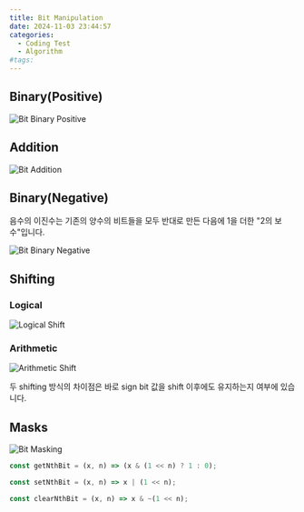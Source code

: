 ```yaml
---
title: Bit Manipulation
date: 2024-11-03 23:44:57
categories:
  - Coding Test
  - Algorithm
#tags:
---
```

## Binary(Positive)

![Bit Binary Positive](/images/bit_binary_positive.png)

## Addition

![Bit Addition](/images/bit_addition.png)

## Binary(Negative)

음수의 이진수는 기존의 양수의 비트들을 모두 반대로 만든 다음에 1을 더한 "2의 보수"입니다.

![Bit Binary Negative](/images/bit_binary_negative.png)

## Shifting

### Logical

![Logical Shift](/images/bit_logical_shift.png)

### Arithmetic

![Arithmetic Shift](/images/bit_arithmetic_shift.png)


두 shifting 방식의 차이점은 바로 sign bit 값을 shift 이후에도 유지하는지 여부에 있습니다.

## Masks

![Bit Masking](/images/bit_masking.png)

```js
const getNthBit = (x, n) => (x & (1 << n) ? 1 : 0);

const setNthBit = (x, n) => x | (1 << n);

const clearNthBit = (x, n) => x & ~(1 << n);
```
